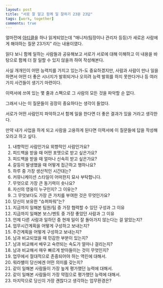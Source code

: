 ```yaml
---
layout: post
title: "서로 잘 알고 함께 일 잘하기 23문 23답"
tags: [work, together]
comments: true
---
```


얼마전에 [아티클](https://knowyourteam.com/blog/2019/06/20/how-to-onboard-new-hire/)을 하나 읽게되었는데
"매니저(팀장이나 관리자 등등)가 새로온 사람에게 해야하는 질문 23가지" 라는 내용이였다.

읽다 보니 함께 일하는 사람들과 공유해보고 
서로가 서로에 대해 이해하고 이 내용을 바탕으로 함께 더 잘 일할 수 있지 않을까 하여 작성해본다.

사실 개개인이 어떤 능력치를 가지고 있는가-도 중요하겠지만, 
사람과 사람이 만나 일을 하면서 어떤 더 좋은 시너지가 발휘되거나 오히려 능력 발휘를 하지 못한다거나 등 여러 가지 사건들이 생기기 마련이다.

이력서에 쓰여 있는 몇 줄과 스펙으로 그 사람의 모든 것을 파악할 순 없다.

그래서 나는 이 질문들이 굉장히 중요하다는 생각이 들었다.

서로가 어떤 사람인지 파악하고서 함께 일을 한다면 더 좋은 결과가 있을 거라고 생각한다.

만약 내가 사업을 하게 되고 사람을 고용하게 된다면 이력서에 이 질문들에 답을 작성해오라고 하고 싶다.


1. 내향적인 사람인가요 외향적인 사람인가요?
2. 피드백을 받을 때 어떤 포맷으로 받고 싶은가요?
3. 피드백을 받을 때 얼마나 신속히 받고 싶은가요?
4. 갈등이 발생했을 때 어떻게 접근하고 행하나요?
5. 하루 중 가장 생산적인 시간대는?
6. 커뮤니케이션 스타일이 어떠한지 묘사 부탁합니다.
7. 무엇으로 가장 큰 동기력이 솟나요?
8. 자신의 영웅이 누구인지? 그 이유는?
9. 그 무엇보다도 가장 큰 가치를 부여한 것은 무엇인가요?
10. 당신이 보유한 “슈퍼파워”는?
11. 지금까지 일해본 팀원/팀 중 가장 협력할 수 있던 구성과 그 이유
12. 지금까지 일해본 보스/멘토 중 가장 좋았던 사람과 그 이유
13. 언제 다른 사람과 일하던 중 현재 일이 잘 돌아가지 않는다는 걸 알았는지?
14. 업무시간계획을 어떻게 구성하고 보내는지?
15. 주간계획을 어떻게 구성하고 보내는지?
16. 남과 비교되었을 때 민감한 부분이 있는지?
17. 남과 비교해서 배우고 숙련되는 속도가 얼마나 걸리는지?
18. 남과 비교해서 매우 빠르게 받아들이는 것이 무엇인지?
19. 업무에서 절대적으로 존중되어야 하는 역린에 대해서.
20. 워라밸이 당신에겐 어떤 의미를 갖는지?
21. 같이 일해본 사람들이 가장 높게 평가했던 능력에 대해서.
22. 같이 일해본 사람들이 가장 약점으로 평가했던 능력에 대해서.
23. 마지막으로 당신이 가장 괜찮다고 생각하는 업무환경은?

